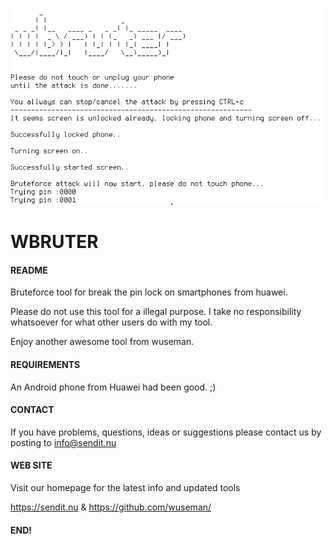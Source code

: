 ![Screenshot](/files/wbruter.png)
# WBRUTER

#### README

Bruteforce tool for break the pin lock on smartphones from huawei.

Please do not use this tool for a illegal purpose. I take no responsibility whatsoever for what other users do with my tool. 

Enjoy another awesome tool from wuseman.

#### REQUIREMENTS

An Android phone from Huawei had been good. ;)

#### CONTACT 

If you have problems, questions, ideas or suggestions please contact
us by posting to info@sendit.nu

#### WEB SITE

Visit our homepage for the latest info and updated tools

https://sendit.nu & https://github.com/wuseman/

#### END!

